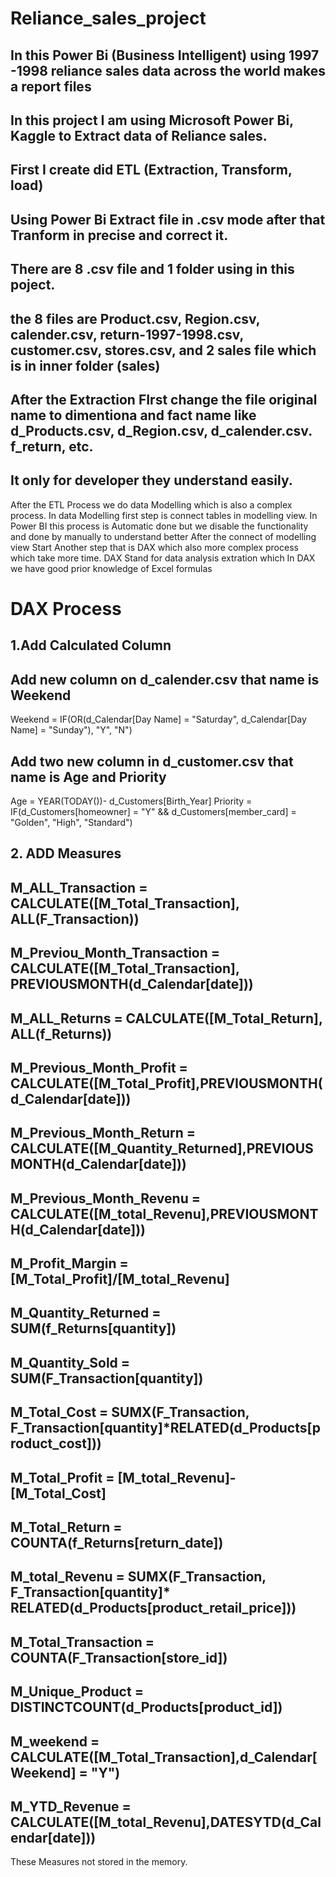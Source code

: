 # Reliance_sales_project
## In this Power Bi (Business Intelligent) using 1997 -1998 reliance sales data across the world makes a report files 
## In this project I am using Microsoft Power Bi, Kaggle to Extract data of Reliance sales.
## First I create did ETL (Extraction, Transform,  load)
## Using Power Bi Extract file in .csv mode after that Tranform in precise and correct it.
## There are 8 .csv file and 1 folder  using in this poject.
## the 8 files are Product.csv, Region.csv, calender.csv, return-1997-1998.csv, customer.csv, stores.csv, and 2 sales file which is in inner folder (sales)
## After the Extraction FIrst change the file original name to dimentiona and fact name like d_Products.csv, d_Region.csv, d_calender.csv. f_return, etc.
## It only for developer they understand easily.
After the ETL Process we do data Modelling which is also a complex process.
In data Modelling first step is connect tables in modelling view. In Power BI this process is Automatic done but we disable the functionality and done by manually to understand better
After the connect of modelling view 
Start Another step that is DAX which also more complex process which take more time. DAX Stand for data analysis extration which 
In DAX we have good prior knowledge of Excel formulas
# **DAX Process**
## 1.Add Calculated Column
## Add new column on d_calender.csv that name is Weekend
Weekend = IF(OR(d_Calendar[Day Name] = "Saturday", d_Calendar[Day Name] = "Sunday"), "Y", "N")
## Add two new column in d_customer.csv that name is Age and Priority
Age = YEAR(TODAY())- d_Customers[Birth_Year]
Priority = IF(d_Customers[homeowner] = "Y" && d_Customers[member_card] = "Golden", "High", "Standard")

## 2. ADD Measures
## M_ALL_Transaction = CALCULATE([M_Total_Transaction], ALL(F_Transaction))
## M_Previou_Month_Transaction = CALCULATE([M_Total_Transaction], PREVIOUSMONTH(d_Calendar[date]))
## M_ALL_Returns = CALCULATE([M_Total_Return], ALL(f_Returns))
## M_Previous_Month_Profit = CALCULATE([M_Total_Profit],PREVIOUSMONTH(d_Calendar[date]))
## M_Previous_Month_Return = CALCULATE([M_Quantity_Returned],PREVIOUSMONTH(d_Calendar[date]))
## M_Previous_Month_Revenu = CALCULATE([M_total_Revenu],PREVIOUSMONTH(d_Calendar[date]))
## M_Profit_Margin = [M_Total_Profit]/[M_total_Revenu]
## M_Quantity_Returned = SUM(f_Returns[quantity])
## M_Quantity_Sold = SUM(F_Transaction[quantity])
## M_Total_Cost = SUMX(F_Transaction, F_Transaction[quantity]*RELATED(d_Products[product_cost]))
## M_Total_Profit = [M_total_Revenu]- [M_Total_Cost]
## M_Total_Return = COUNTA(f_Returns[return_date])
## M_total_Revenu = SUMX(F_Transaction, F_Transaction[quantity]* RELATED(d_Products[product_retail_price]))
## M_Total_Transaction = COUNTA(F_Transaction[store_id])
## M_Unique_Product = DISTINCTCOUNT(d_Products[product_id])
## M_weekend = CALCULATE([M_Total_Transaction],d_Calendar[Weekend] = "Y")
## M_YTD_Revenue = CALCULATE([M_total_Revenu],DATESYTD(d_Calendar[date]))
These Measures not stored in the memory.
